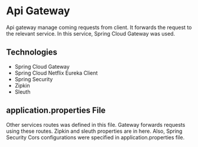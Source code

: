 # Api Gateway
Api gateway manage coming requests from client. It forwards the request to 
the relevant service. In this service, Spring Cloud Gateway was used.

## Technologies
<ul>
    <li>Spring Cloud Gateway</li>
    <li>Spring Cloud Netflix Eureka Client</li>
    <li>Spring Security</li>
    <li>Zipkin</li>
    <li>Sleuth</li>
</ul>


## application.properties File
Other services routes was defined in this file. Gateway forwards requests 
using these routes. Zipkin and sleuth properties are in here. Also, 
Spring Security Cors configurations were specified in application.properties file.
